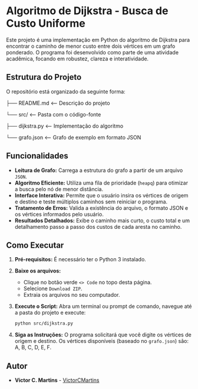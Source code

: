 # Algoritmo de Dijkstra - Busca de Custo Uniforme

Este projeto é uma implementação em Python do algoritmo de Dijkstra para encontrar o caminho de menor custo entre dois vértices em um grafo ponderado. O programa foi desenvolvido como parte de uma atividade acadêmica, focando em robustez, clareza e interatividade.

## Estrutura do Projeto

O repositório está organizado da seguinte forma:


├── README.md         <-- Descrição do projeto

└── src/              <-- Pasta com o código-fonte

├── dijkstra.py   <-- Implementação do algoritmo

└── grafo.json    <-- Grafo de exemplo em formato JSON

## Funcionalidades

- **Leitura de Grafo:** Carrega a estrutura do grafo a partir de um arquivo `JSON`.
- **Algoritmo Eficiente:** Utiliza uma fila de prioridade (`heapq`) para otimizar a busca pelo nó de menor distância.
- **Interface Interativa:** Permite que o usuário insira os vértices de origem e destino e teste múltiplos caminhos sem reiniciar o programa.
- **Tratamento de Erros:** Valida a existência do arquivo, o formato JSON e os vértices informados pelo usuário.
- **Resultados Detalhados:** Exibe o caminho mais curto, o custo total e um detalhamento passo a passo dos custos de cada aresta no caminho.

## Como Executar

1.  **Pré-requisitos:** É necessário ter o Python 3 instalado.

2.  **Baixe os arquivos:**
    * Clique no botão verde `<> Code` no topo desta página.
    * Selecione `Download ZIP`.
    * Extraia os arquivos no seu computador.

3.  **Execute o Script:**
    Abra um terminal ou prompt de comando, navegue até a pasta do projeto e execute:
    ```bash
    python src/dijkstra.py
    ```

4.  **Siga as Instruções:**
    O programa solicitará que você digite os vértices de origem e destino. Os vértices disponíveis (baseado no `grafo.json`) são: A, B, C, D, E, F.

## Autor

* **Victor C. Martins** - [VictorCMartins](https://github.com/VictorCMartins)
